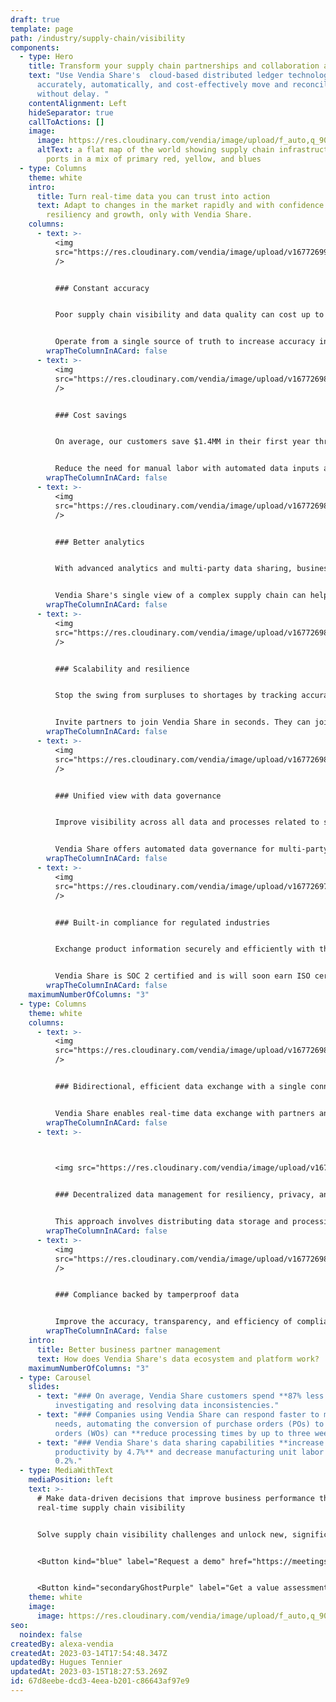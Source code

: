 ```yaml
---
draft: true
template: page
path: /industry/supply-chain/visibility
components:
  - type: Hero
    title: Transform your supply chain partnerships and collaboration at scale
    text: "Use Vendia Share's  cloud-based distributed ledger technology to
      accurately, automatically, and cost-effectively move and reconcile data
      without delay. "
    contentAlignment: Left
    hideSeparator: true
    callToActions: []
    image:
      image: https://res.cloudinary.com/vendia/image/upload/f_auto,q_90/v1678815975/Website/Iso/Group_ccbmyd.png
      altText: a flat map of the world showing supply chain infrastructure and key
        ports in a mix of primary red, yellow, and blues
  - type: Columns
    theme: white
    intro:
      title: Turn real-time data you can trust into action
      text: Adapt to changes in the market rapidly and with confidence to support
        resiliency and growth, only with Vendia Share.
    columns:
      - text: >-
          <img
          src="https://res.cloudinary.com/vendia/image/upload/v1677269903/Website/Icons/Blue%20icons/Analytics_94_xc01l1.svg"  class="image-float-left"
          />


          ### Constant accuracy


          Poor supply chain visibility and data quality can cost up to 15% of operations. 


          Operate from a single source of truth to increase accuracy in data input and processing, improve inventory management and quality control, reduce rework and returns, and elevate customer satisfaction.
        wrapTheColumnInACard: false
      - text: >-
          <img
          src="https://res.cloudinary.com/vendia/image/upload/v1677269822/Website/Icons/Blue%20icons/Money_86_jlpsvi.svg"  class="image-float-left"
          />


          ### Cost savings


          On average, our customers save $1.4MM in their first year through efficiency improvements with Vendia Share. Some have reduced manual data reconciliation costs by as much as 93%.


          Reduce the need for manual labor with automated data inputs and reconciliation that minimizes human errors and optimizes procurement and production processes.
        wrapTheColumnInACard: false
      - text: >-
          <img
          src="https://res.cloudinary.com/vendia/image/upload/v1677269898/Website/Icons/Blue%20icons/Analytics_79_zyh5qc.svg"  class="image-float-left"
          />


          ### Better analytics


          With advanced analytics and multi-party data sharing, businesses can improve throughput and see potential EBITDA margin improvements of 4% to 10%.


          Vendia Share's single view of a complex supply chain can help businesses identify trends and opportunities better and faster.
        wrapTheColumnInACard: false
      - text: >-
          <img
          src="https://res.cloudinary.com/vendia/image/upload/v1677269833/Website/Icons/Blue%20icons/People_97_vwdiv6.svg"  class="image-float-left"
          />


          ### Scalability and resilience


          Stop the swing from surpluses to shortages by tracking accurate, up-to-date upstream and downstream data across every partner in every tier of your supply chain.


          Invite partners to join Vendia Share in seconds. They can join existing partners in minutes. And together, you can collaborate on shared data, for a single source of truth, in real time. Information exchange infrastructure scales securely and automatically.
        wrapTheColumnInACard: false
      - text: >-
          <img
          src="https://res.cloudinary.com/vendia/image/upload/v1677269803/Website/Icons/Blue%20icons/Management_56_nezidn.svg"  class="image-float-left"
          />


          ### Unified view with data governance


          Improve visibility across all data and processes related to suppliers, logistics, production, and distribution without sacrificing control. Businesses can identify bottlenecks, risks, and opportunities, and take informed, corrective action in real time.


          Vendia Share offers automated data governance for multi-party data sharing using Access Controls Lists (ACLs), so customers have full control over their shared data outside their trust boundaries.
        wrapTheColumnInACard: false
      - text: >-
          <img
          src="https://res.cloudinary.com/vendia/image/upload/v1677269789/Website/Icons/Blue%20icons/GDPR_13_dkjk1v.svg"  class="image-float-left"
          />


          ### Built-in compliance for regulated industries


          Exchange product information securely and efficiently with their partners, ensuring compliance with regulations and standards while reducing the risk of errors and non-compliance. 


          Vendia Share is SOC 2 certified and is will soon earn ISO certification. Our platform, by design, protects sensitive data and maintains compliance standards, so every customer can operate with integrity.
        wrapTheColumnInACard: false
    maximumNumberOfColumns: "3"
  - type: Columns
    theme: white
    columns:
      - text: >-
          <img
          src="https://res.cloudinary.com/vendia/image/upload/v1677269870/Website/Icons/Blue%20icons/Tech_112_dqvknn.svg"  class="image-float-left"
          />


          ### Bidirectional, efficient data exchange with a single connection


          Vendia Share enables real-time data exchange with partners and systems without the need to establish a new connection per partner pair, perfect for modern web applications that require real-time data exchange and communication with hundreds of partners.
        wrapTheColumnInACard: false
      - text: >-
          ﻿


          <img src="https://res.cloudinary.com/vendia/image/upload/v1677269870/Website/Icons/Blue%20icons/Tech_111_w4ppei.svg"  class="image-float-left" />


          ### Decentralized data management for resiliency, privacy, and control


          This approach involves distributing data storage and processing across multiple nodes or devices rather than single, centralized server or database. Benefits include improved resilience, security, privacy, cost reduction, and greater control over data ownership and usage.
        wrapTheColumnInACard: false
      - text: >-
          <img
          src="https://res.cloudinary.com/vendia/image/upload/v1677269814/Website/Icons/Blue%20icons/Media_111_mtm4e3.svg"  class="image-float-left"
          />


          ### Compliance backed by tamperproof data


          Improve the accuracy, transparency, and efficiency of compliance processes while reducing risk. Vendia Share's distributed ledger offers a secure, auditable record of transactions and activities to help ensure compliance with policies and regulations.
        wrapTheColumnInACard: false
    intro:
      title: Better business partner management
      text: How does Vendia Share's data ecosystem and platform work?
    maximumNumberOfColumns: "3"
  - type: Carousel
    slides:
      - text: "### On average, Vendia Share customers spend **87% less time**
          investigating and resolving data inconsistencies."
      - text: "### Companies using Vendia Share can respond faster to meet customer
          needs, automating the conversion of purchase orders (POs) to work
          orders (WOs) can **reduce processing times by up to three weeks**."
      - text: "### Vendia Share's data sharing capabilities **increase labor
          productivity by 4.7%** and decrease manufacturing unit labor costs by
          0.2%."
  - type: MediaWithText
    mediaPosition: left
    text: >-
      # Make data-driven decisions that improve business performance through
      real-time supply chain visibility


      Solve supply chain visibility challenges and unlock new, significant market value without putting an additional burden on your existing IT workforce. Learn more about Vendia Share.


      <Button kind="blue" label="Request a demo" href="https://meetings.hubspot.com/aashish3/15-minute-demo-of-vendia-share" />


      <Button kind="secondaryGhostPurple" label="Get a value assessment" href="https://meetings.hubspot.com/aashish3/contact-sales" />
    theme: white
    image:
      image: https://res.cloudinary.com/vendia/image/upload/f_auto,q_90/v1677268224/Website/Iso/VendiaShare_iso_lnmpta.svg
seo:
  noindex: false
createdBy: alexa-vendia
createdAt: 2023-03-14T17:54:48.347Z
updatedBy: Hugues Tennier
updatedAt: 2023-03-15T18:27:53.269Z
id: 67d8eebe-dcd3-4eea-b201-c86643af97e9
---
```

